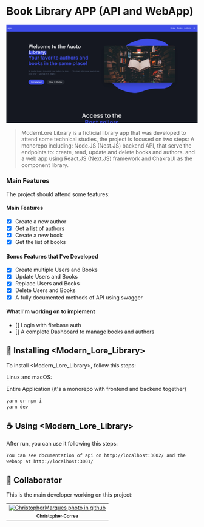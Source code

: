 # Book Library APP (API and WebApp)

<img src="readme-assets/print.png" alt="Library Web App">

> ModernLore Library is a ficticial library app that was developed to attend some technical studies, the project is focused on two steps:
> A monorepo including: Node.JS (Nest.JS) backend API, that serve the endpoints to: create, read, update and delete books and authors.
> and a web app using React.JS (Next.JS) framework and ChakraUI as the component library.

### Main Features

The project should attend some features:

#### Main Features

- [x] Create a new author
- [x] Get a list of authors
- [x] Create a new book
- [x] Get the list of books

#### Bonus Features that I've Developed

- [x] Create multiple Users and Books
- [x] Update Users and Books
- [x] Replace Users and Books
- [x] Delete Users and Books
- [x] A fully documented methods of API using swagger

#### What I'm working on to implement

- [] Login with firebase auth
- [] A complete Dashboard to manage books and authors

## 🚀 Installing <Modern_Lore_Library>

To install <Modern_Lore_Library>, follow this steps:

Linux and macOS:

Entire Application (it's a monorepo with frontend and backend together)

```
yarn or npm i
yarn dev
```

## ☕ Using <Modern_Lore_Library>

After run, you can use it following this steps:

```
You can see documentation of api on http://localhost:3002/ and the webapp at http://localhost:3001/
```

## 🤝 Collaborator

This is the main developer working on this project:

<table>
  <tr>
    <td align="center">
      <a href="#">
        <img src="https://avatars.githubusercontent.com/u/40878232?s=400&u=386c5bdc0d1155e42c840d8caee4d48c046ed484&v=4" width="100px;" alt="ChristopherMarques photo in github"/><br>
        <sub>
          <b>Christopher Correa</b>
        </sub>
      </a>
    </td>
  </tr>
</table>
